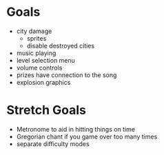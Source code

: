 Goals
=====

- city damage
    - sprites
    - disable destroyed cities
- music playing
- level selection menu
- volume controls
- prizes have connection to the song 
- explosion graphics

Stretch Goals
=============

- Metronome to aid in hitting things on time
- Gregorian chant if you game over too many times
- separate difficulty modes
